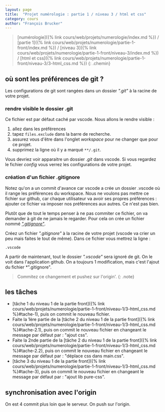 ```yaml
---
layout: page
title:  "Projet numérologie : partie 1 / niveau 3 / html et css"
category: cours
author: "François Brucker"
---
```


> [numérologie]({% link cours/web/projets/numerologie/index.md %}) / [partie 1]({% link cours/web/projets/numerologie/partie-1-front/index.md %}) / [niveau 3]({% link cours/web/projets/numerologie/partie-1-front/niveau-3/index.md %}) / [html et css]({% link cours/web/projets/numerologie/partie-1-front/niveau-3/3-html_css.md %})
{: .chemin}

## où sont les préférences de git ?

Les configurations de git sont rangées dans un dossier *".git"* à la racine de votre projet.

### rendre visible le dossier .git

Ce fichier est par défaut caché par vscode. Nous allons le rendre visible : 

1. allez dans les préférences
2. tapez `files.exclude` dans la barre de recherche.
3. assurez vous d'être dans l'onglet *workspace* pour ne changer que pour ce projet.
4. supprimez la ligne où il y a marqué `**/.git`.

Vous devriez voir apparaitre un dossier *.git* dans vscode. Si vous regardez le fichier *config* vous verrez les configurations de votre projet.

### création d'un fichier .gitignore

Notez qu'on a un commit d'avance car vscode a crée un dossier .vscode où il range les préférences du workspace. Nous ne voulons pas mettre ce fichier sur github, car chaque utilisateur va avoir ses propres préférences : ajouter ce fichier va imposer nos préférences aux autres. Ce n'est pas bien.

Plutôt que de tout le temps penser à ne pas commiter ce fichier, on va demander à git de ne jamais le regarder. Pour cela on crée un fichier nommé [*".gitignore"*](https://docs.github.com/en/get-started/getting-started-with-git/ignoring-files).

Créez un fichier *".gitignore"* à la racine de votre projet (vscode va crier un peu mais faites le tout de même). Dans ce fichier vous mettrez la ligne :

```text
.vscode
```

A partir de maintenant, tout le dossier *".vscode"* sera ignoré de git. On le voit dans l'application github. On a toujours 1 modification, mais c'est l'ajout du fichier *".gitignore".

> Commitez ce changement et pushez sur l'origin'.
{: .note}

## les tâches

* [tâche 1 du niveau 1 de la partie front]({% link cours/web/projets/numerologie/partie-1-front/niveau-1/3-html_css.md %}#tache-1), puis on commit le nouveau fichier.
* Faite la 1ère partie de la [tâche 2 du niveau 1 de la partie front]({% link cours/web/projets/numerologie/partie-1-front/niveau-1/3-html_css.md %}#tache-2.1), puis on commit le nouveau fichier en changeant le message par défaut par : "ajout css".
* Faite la 2nde partie de la [tâche 2 du niveau 1 de la partie front]({% link cours/web/projets/numerologie/partie-1-front/niveau-1/3-html_css.md %}#tache-2.2), puis on commit le nouveau fichier en changeant le message par défaut par : "déplace css dans main.css".
* [tâche 3 du niveau 1 de la partie front]({% link cours/web/projets/numerologie/partie-1-front/niveau-1/3-html_css.md %}#tache-3), puis on commit le nouveau fichier en changeant le message par défaut par : "ajout lib pure-css".

## synchronisation avec l'origin

On est 4 commit plus loin que le serveur. On push sur l'origin.

